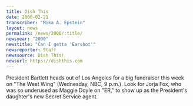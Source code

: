 ```yaml
---
title: Dish This
date: 2000-02-21
transcriber: "Mika A. Epstein"
layout: news
permalink: /news/2000/:title/
newsyear: "2000"
newstitle: "Can I getta 'Earshot'"
newsreporter: Staff
newssource: Dish This!
newsurl: https://dishthis.com
---
```

President Bartlett heads out of Los Angeles for a big fundraiser this week on "The West Wing" (Wednesday, NBC, 9 p.m.). Look for Jorja Fox, who was so underused as Maggie Doyle on "ER," to show up as the President's daughter's new Secret Service agent.
